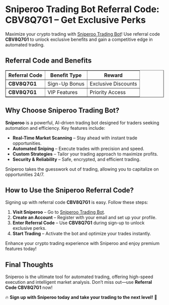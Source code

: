 <h1>Sniperoo Trading Bot Referral Code: CBV8Q7G1 – Get Exclusive Perks</h1>
<p>Maximize your crypto trading with <a href="https://www.sniperoo.app/signup?ref=CBV8Q7G1" target="_blank">Sniperoo Trading Bot</a>! Use referral code <strong>CBV8Q7G1</strong> to unlock exclusive benefits and gain a competitive edge in automated trading.</p>

<h2>Referral Code and Benefits</h2>
<table border="1" cellpadding="10" cellspacing="0">
    <tr>
        <th>Referral Code</th>
        <th>Benefit Type</th>
        <th>Reward</th>
    </tr>
    <tr>
        <td><strong>CBV8Q7G1</strong></td>
        <td>Sign-Up Bonus</td>
        <td>Exclusive Discounts</td>
    </tr>
    <tr>
        <td><strong>CBV8Q7G1</strong></td>
        <td>VIP Features</td>
        <td>Priority Access</td>
    </tr>
</table>

<h2>Why Choose Sniperoo Trading Bot?</h2>
<p><strong>Sniperoo</strong> is a powerful, AI-driven trading bot designed for traders seeking automation and efficiency. Key features include:</p>
<ul>
    <li><strong>Real-Time Market Scanning</strong> – Stay ahead with instant trade opportunities.</li>
    <li><strong>Automated Sniping</strong> – Execute trades with precision and speed.</li>
    <li><strong>Custom Strategies</strong> – Tailor your trading approach to maximize profits.</li>
    <li><strong>Security & Reliability</strong> – Safe, encrypted, and efficient trading.</li>
</ul>
<p>Sniperoo takes the guesswork out of trading, allowing you to capitalize on opportunities 24/7.</p>

<h2>How to Use the Sniperoo Referral Code?</h2>
<p>Signing up with referral code <strong>CBV8Q7G1</strong> is easy. Follow these steps:</p>
<ol>
    <li><strong>Visit Sniperoo</strong> – Go to <a href="https://www.sniperoo.app/signup?ref=CBV8Q7G1/" target="_blank">Sniperoo Trading Bot</a>.</li>
    <li><strong>Create an Account</strong> – Register with your email and set up your profile.</li>
    <li><strong>Enter Referral Code</strong> – Use <strong>CBV8Q7G1</strong> during sign-up to unlock exclusive perks.</li>
    <li><strong>Start Trading</strong> – Activate the bot and optimize your trades instantly.</li>
</ol>
<p>Enhance your crypto trading experience with Sniperoo and enjoy premium features today!</p>

<h2>Final Thoughts</h2>
<p>Sniperoo is the ultimate tool for automated trading, offering high-speed execution and intelligent market analysis. Don’t miss out—use <strong>Referral Code CBV8Q7G1</strong> now!</p>
<p>🔥 <strong>Sign up with Sniperoo today and take your trading to the next level!</strong> 🚀</p>
